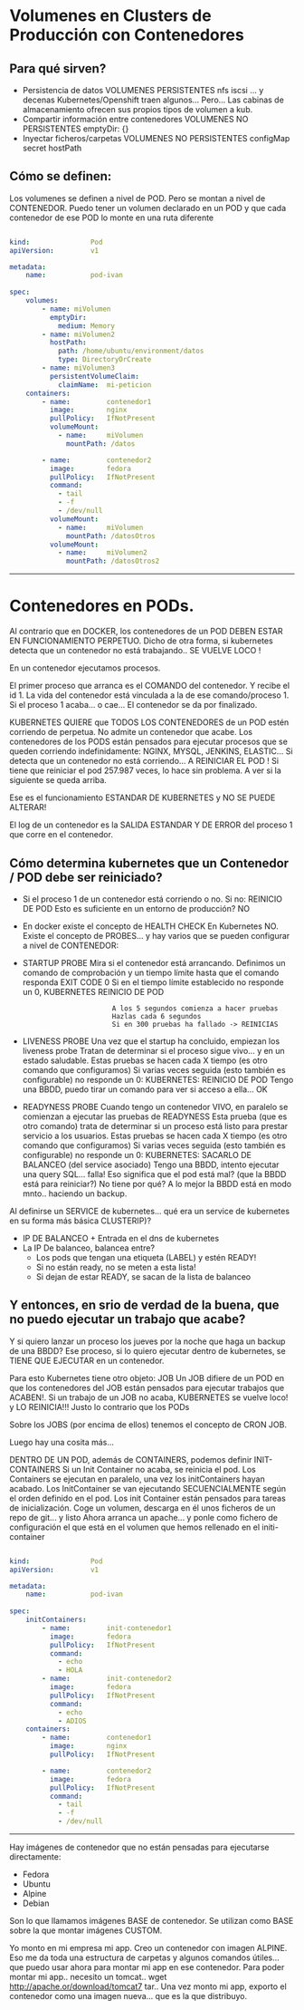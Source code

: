 # Volumenes en Clusters de Producción con Contenedores

## Para qué sirven?

- Persistencia de datos                         VOLUMENES PERSISTENTES
        nfs
        iscsi
        ... y decenas
        Kubernetes/Openshift traen algunos...
        Pero... Las cabinas de almacenamiento ofrecen sus propios tipos de volumen a kub.
- Compartir información entre contenedores      VOLUMENES NO PERSISTENTES
        emptyDir: {}
- Inyectar ficheros/carpetas                    VOLUMENES NO PERSISTENTES
        configMap
        secret
        hostPath

## Cómo se definen:

Los volumenes se definen a nivel de POD.
Pero se montan a nivel de CONTENEDOR.
Puedo tener un volumen declarado en un POD y que cada contenedor de ese POD lo monte en una ruta diferente

```yaml

kind:               Pod
apiVersion:         v1

metadata:   
    name:           pod-ivan
    
spec:
    volumes:
        - name: miVolumen
          emptyDir: 
            medium: Memory
        - name: miVolumen2
          hostPath:
            path: /home/ubuntu/environment/datos
            type: DirectoryOrCreate
        - name: miVolumen3
          persistentVolumeClaim:
            claimName:  mi-peticion
    containers:
        - name:         contenedor1
          image:        nginx
          pullPolicy:   IfNotPresent
          volumeMount:
            - name:     miVolumen
              mountPath: /datos

        - name:         contenedor2
          image:        fedora
          pullPolicy:   IfNotPresent
          command: 
            - tail 
            - -f 
            - /dev/null
          volumeMount:
            - name:     miVolumen
              mountPath: /datosOtros
          volumeMount:
            - name:     miVolumen2
              mountPath: /datosOtros2
```

---

# Contenedores en PODs.

Al contrario que en DOCKER, los contenedores de un POD DEBEN ESTAR EN FUNCIONAMIENTO PERPETUO.
Dicho de otra forma, si kubernetes detecta que un contenedor no está trabajando.. SE VUELVE LOCO !

En un contenedor ejecutamos procesos.

El primer proceso que arranca es el COMANDO del contenedor. Y recibe el id 1.
La vida del contenedor está vinculada a la de ese comando/proceso 1.
Si el proceso 1 acaba... o cae... El contenedor se da por finalizado.

KUBERNETES QUIERE que TODOS LOS CONTENEDORES de un POD estén corriendo de perpetua. No admite un contenedor que acabe.
Los contenedores de los PODS están pensados para ejecutar procesos que se queden corriendo indefinidamente: NGINX, MYSQL, JENKINS, ELASTIC...
Si detecta que un contenedor no está corriendo... A REINICIAR EL POD ! Si tiene que reiniciar el pod 257.987 veces, lo hace sin problema.
A ver si la siguiente se queda arriba.

Ese es el funcionamiento ESTANDAR DE KUBERNETES y NO SE PUEDE ALTERAR!


El log de un contenedor es la SALIDA ESTANDAR Y DE ERROR del proceso 1 que corre en el contenedor.

## Cómo determina kubernetes que un Contenedor / POD debe ser reiniciado?

- Si el proceso 1 de un contenedor está corriendo o no.
    Si no: REINICIO DE POD
  Esto es suficiente en un entorno de producción? NO
- En docker existe el concepto de HEALTH CHECK
  En Kubernetes NO. Existe el concepto de PROBES... y hay varios que se pueden configurar a nivel de CONTENEDOR:
- STARTUP PROBE         Mira si el contenedor está arrancando.
                            Definimos un comando de comprobación y un tiempo límite hasta que el comando responda EXIT CODE 0
                            Si en el tiempo límite establecido no responde un 0, KUBERNETES REINICIO DE POD

                            A los 5 segundos comienza a hacer pruebas
                            Hazlas cada 6 segundos
                            Si en 300 pruebas ha fallado -> REINICIAS

- LIVENESS PROBE        Una vez que el startup ha concluido, empiezan los liveness probe
                            Tratan de determinar si el proceso sigue vivo... y en un estado saludable.
                            Estas pruebas se hacen cada X tiempo (es otro comando que configuramos)
                            Si varias veces seguida (esto también es configurable) no responde un 0: KUBERNETES: REINICIO DE POD
                                Tengo una BBDD, puedo tirar un comando para ver si acceso a ella... OK
- READYNESS PROBE       Cuando tengo un contenedor VIVO, en paralelo se comienzan a ejecutar las pruebas de READYNESS
                            Esta prueba (que es otro comando) trata de determinar si un proceso está listo para prestar servicio a los usuarios.
                            Estas pruebas se hacen cada X tiempo (es otro comando que configuramos)
                            Si varias veces seguida (esto también es configurable) no responde un 0: KUBERNETES: SACARLO DE BALANCEO (del service asociado)
                                Tengo una BBDD, intento ejecutar una query SQL... falla!
                                    Eso significa que el pod está mal? (que la BBDD está para reiniciar?)
                                    No tiene por qué? A lo mejor la BBDD está en modo mnto.. haciendo un backup.

Al definirse un SERVICE de kubernetes... qué era un service de kubernetes en su forma más básica CLUSTERIP)?
- IP DE BALANCEO + Entrada en el dns de kubernetes
- La IP De balanceo, balancea entre?
    - Los pods que tengan una etiqueta (LABEL) y estén READY!
    - Si no están ready, no se meten a esta lista!
    - Si dejan de estar READY, se sacan de la lista de balanceo

## Y entonces, en srio de verdad de la buena, que no puedo ejecutar un trabajo que acabe?

Y si quiero lanzar un proceso los jueves por la noche que haga un backup de una BBDD?
Ese proceso, si lo quiero ejecutar dentro de kubernetes, se TIENE QUE EJECUTAR en un contenedor.

Para esto Kubernetes tiene otro objeto: JOB
Un JOB difiere de un POD en que los contenedores del JOB están pensados para ejecutar trabajos que ACABEN!.
Si un trabajo de un JOB no acaba, KUBERNETES se vuelve loco! y LO REINICIA!!!
Justo lo contrario que los PODs

Sobre los JOBS (por encima de ellos) tenemos el concepto de CRON JOB.

Luego hay una cosita más...

DENTRO DE UN POD, además de CONTAINERS, podemos definir INIT-CONTAINERS
Si un Init Container no acaba, se reinicia el pod.
Los Containers se ejecutan en paralelo, una vez los initContainers hayan acabado.
Los InitContainer se van ejecutando SECUENCIALMENTE según el orden definido en el pod.
Los init Container están pensados para tareas de inicialización.
Coge un volumen, descarga en él unos ficheros de un repo de git... y listo
Ahora arranca un apache... y ponle como fichero de configuración el que está en el volumen que hemos rellenado en el initi-container

```yaml

kind:               Pod
apiVersion:         v1

metadata:   
    name:           pod-ivan
    
spec:
    initContainers:
        - name:         init-contenedor1
          image:        fedora
          pullPolicy:   IfNotPresent
          command: 
            - echo
            - HOLA
        - name:         init-contenedor2
          image:        fedora
          pullPolicy:   IfNotPresent
          command: 
            - echo
            - ADIOS
    containers:
        - name:         contenedor1
          image:        nginx
          pullPolicy:   IfNotPresent

        - name:         contenedor2
          image:        fedora
          pullPolicy:   IfNotPresent
          command: 
            - tail 
            - -f 
            - /dev/null
```

---

Hay imágenes de contenedor que no están pensadas para ejecutarse directamente:
- Fedora
- Ubuntu
- Alpine
- Debian

Son lo que llamamos imágenes BASE de contenedor.
Se utilizan como BASE sobre la que montar imágenes CUSTOM.

Yo monto en mi empresa mi app.
Creo un contenedor con imagen ALPINE.
Eso me da toda una estructura de carpetas y algunos comandos útiles... que puedo usar ahora para montar mi app en ese contenedor.
    Para poder montar mi app.. necesito un tomcat.. wget http://apache.or/download/tomcat7
                                                    tar..
Una vez monto mi app, exporto el contenedor como una imagen nueva... que es la que distribuyo.

